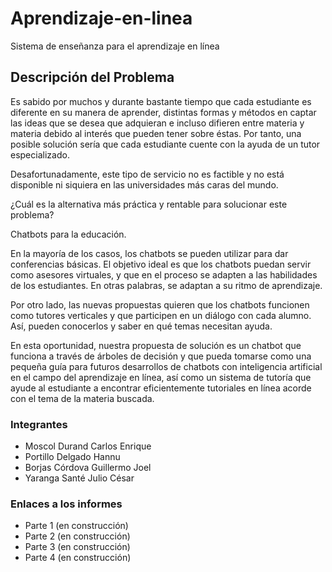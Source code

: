 # Aprendizaje-en-linea
Sistema de enseñanza para el aprendizaje en línea

## Descripción del Problema
Es sabido por muchos y durante bastante tiempo que cada estudiante es diferente en su manera de aprender, distintas formas y métodos en captar las ideas que se desea que adquieran e incluso difieren entre materia y materia debido al interés que pueden tener sobre éstas. Por tanto, una posible solución sería que cada estudiante cuente con la ayuda de un tutor especializado.

Desafortunadamente, este tipo de servicio no es factible y no está disponible ni siquiera en las universidades más caras del mundo.

¿Cuál es la alternativa más práctica y rentable para solucionar este problema?

Chatbots para la educación.

En la mayoría de los casos, los chatbots se pueden utilizar para dar conferencias básicas. El objetivo ideal es que los chatbots puedan servir como asesores virtuales, y que en el proceso se adapten a las habilidades de los estudiantes. En otras palabras, se adaptan a su ritmo de aprendizaje.

Por otro lado, las nuevas propuestas quieren que los chatbots funcionen como tutores verticales y que participen en un diálogo con cada alumno. Así, pueden conocerlos y saber en qué temas necesitan ayuda.

En esta oportunidad, nuestra propuesta de solución es un chatbot que funciona a través de árboles de decisión y que pueda tomarse como una pequeña guía para futuros desarrollos de chatbots con inteligencia artificial en el campo del aprendizaje en línea, así como un sistema de tutoría que ayude al estudiante a encontrar eficientemente tutoriales en línea acorde con el tema de la materia buscada.

### Integrantes
* Moscol Durand Carlos Enrique
* Portillo Delgado Hannu
* Borjas Córdova Guillermo Joel
* Yaranga Santé Julio César

### Enlaces a los informes
* Parte 1 (en construcción)
* Parte 2 (en construcción)
* Parte 3 (en construcción)
* Parte 4 (en construcción)
